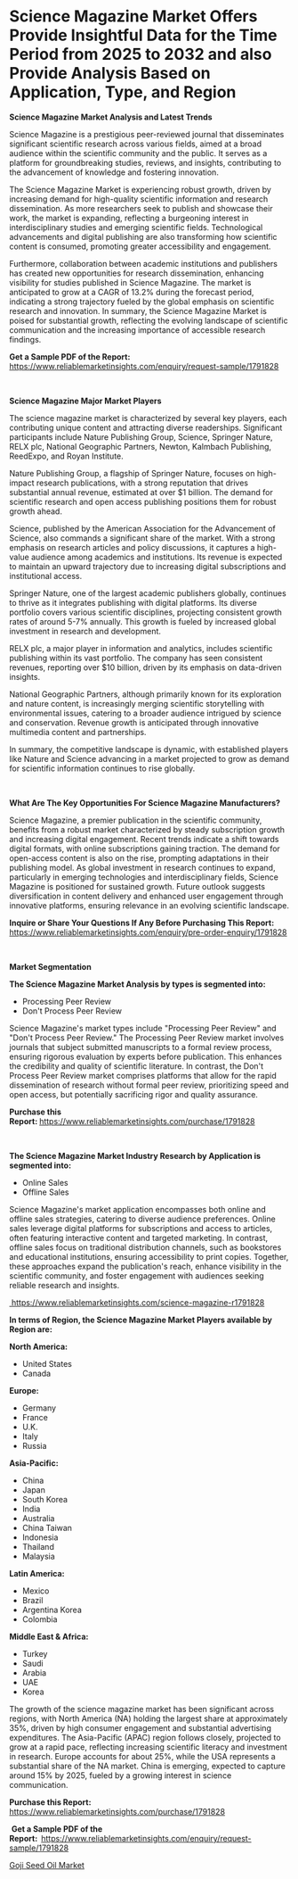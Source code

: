 <p><h1>Science Magazine Market Offers Provide Insightful Data for the Time Period from 2025 to 2032 and also Provide Analysis Based on Application, Type, and Region</h1></p><p><strong>Science Magazine Market Analysis and Latest Trends</strong></p>
<p><p>Science Magazine is a prestigious peer-reviewed journal that disseminates significant scientific research across various fields, aimed at a broad audience within the scientific community and the public. It serves as a platform for groundbreaking studies, reviews, and insights, contributing to the advancement of knowledge and fostering innovation.</p><p>The Science Magazine Market is experiencing robust growth, driven by increasing demand for high-quality scientific information and research dissemination. As more researchers seek to publish and showcase their work, the market is expanding, reflecting a burgeoning interest in interdisciplinary studies and emerging scientific fields. Technological advancements and digital publishing are also transforming how scientific content is consumed, promoting greater accessibility and engagement.</p><p>Furthermore, collaboration between academic institutions and publishers has created new opportunities for research dissemination, enhancing visibility for studies published in Science Magazine. The market is anticipated to grow at a CAGR of 13.2% during the forecast period, indicating a strong trajectory fueled by the global emphasis on scientific research and innovation. In summary, the Science Magazine Market is poised for substantial growth, reflecting the evolving landscape of scientific communication and the increasing importance of accessible research findings.</p></p>
<p><strong>Get a Sample PDF of the Report:&nbsp;</strong> <a href="https://www.reliablemarketinsights.com/enquiry/request-sample/1791828?utm_campaign=2888&utm_medium=2&utm_source=Github&utm_content=ia&utm_term=05042025&utm_id=science-magazine">https://www.reliablemarketinsights.com/enquiry/request-sample/1791828</a></p>
<p>&nbsp;</p>
<p><strong>Science Magazine Major Market Players</strong></p>
<p><p>The science magazine market is characterized by several key players, each contributing unique content and attracting diverse readerships. Significant participants include Nature Publishing Group, Science, Springer Nature, RELX plc, National Geographic Partners, Newton, Kalmbach Publishing, ReedExpo, and Royan Institute.</p><p>Nature Publishing Group, a flagship of Springer Nature, focuses on high-impact research publications, with a strong reputation that drives substantial annual revenue, estimated at over $1 billion. The demand for scientific research and open access publishing positions them for robust growth ahead.</p><p>Science, published by the American Association for the Advancement of Science, also commands a significant share of the market. With a strong emphasis on research articles and policy discussions, it captures a high-value audience among academics and institutions. Its revenue is expected to maintain an upward trajectory due to increasing digital subscriptions and institutional access.</p><p>Springer Nature, one of the largest academic publishers globally, continues to thrive as it integrates publishing with digital platforms. Its diverse portfolio covers various scientific disciplines, projecting consistent growth rates of around 5-7% annually. This growth is fueled by increased global investment in research and development.</p><p>RELX plc, a major player in information and analytics, includes scientific publishing within its vast portfolio. The company has seen consistent revenues, reporting over $10 billion, driven by its emphasis on data-driven insights.</p><p>National Geographic Partners, although primarily known for its exploration and nature content, is increasingly merging scientific storytelling with environmental issues, catering to a broader audience intrigued by science and conservation. Revenue growth is anticipated through innovative multimedia content and partnerships.</p><p>In summary, the competitive landscape is dynamic, with established players like Nature and Science advancing in a market projected to grow as demand for scientific information continues to rise globally.</p></p>
<p>&nbsp;</p>
<p><strong>What Are The Key Opportunities For Science Magazine Manufacturers?</strong></p>
<p><p>Science Magazine, a premier publication in the scientific community, benefits from a robust market characterized by steady subscription growth and increasing digital engagement. Recent trends indicate a shift towards digital formats, with online subscriptions gaining traction. The demand for open-access content is also on the rise, prompting adaptations in their publishing model. As global investment in research continues to expand, particularly in emerging technologies and interdisciplinary fields, Science Magazine is positioned for sustained growth. Future outlook suggests diversification in content delivery and enhanced user engagement through innovative platforms, ensuring relevance in an evolving scientific landscape.</p></p>
<p><strong>Inquire or Share Your Questions If Any Before Purchasing This Report:</strong> <a href="https://www.reliablemarketinsights.com/enquiry/pre-order-enquiry/1791828?utm_campaign=2888&utm_medium=2&utm_source=Github&utm_content=ia&utm_term=05042025&utm_id=science-magazine">https://www.reliablemarketinsights.com/enquiry/pre-order-enquiry/1791828</a></p>
<p>&nbsp;</p>
<p><strong>Market Segmentation</strong></p>
<p><strong>The Science Magazine Market Analysis by types is segmented into:</strong></p>
<p><ul><li>Processing Peer Review</li><li>Don't Process Peer Review</li></ul></p>
<p><p>Science Magazine's market types include "Processing Peer Review" and "Don't Process Peer Review." The Processing Peer Review market involves journals that subject submitted manuscripts to a formal review process, ensuring rigorous evaluation by experts before publication. This enhances the credibility and quality of scientific literature. In contrast, the Don't Process Peer Review market comprises platforms that allow for the rapid dissemination of research without formal peer review, prioritizing speed and open access, but potentially sacrificing rigor and quality assurance.</p></p>
<p><strong>Purchase this Report:&nbsp;</strong><a href="https://www.reliablemarketinsights.com/purchase/1791828?utm_campaign=2888&utm_medium=2&utm_source=Github&utm_content=ia&utm_term=05042025&utm_id=science-magazine">https://www.reliablemarketinsights.com/purchase/1791828</a></p>
<p>&nbsp;</p>
<p><strong>The Science Magazine Market Industry Research by Application is segmented into:</strong></p>
<p><ul><li>Online Sales</li><li>Offline Sales</li></ul></p>
<p><p>Science Magazine's market application encompasses both online and offline sales strategies, catering to diverse audience preferences. Online sales leverage digital platforms for subscriptions and access to articles, often featuring interactive content and targeted marketing. In contrast, offline sales focus on traditional distribution channels, such as bookstores and educational institutions, ensuring accessibility to print copies. Together, these approaches expand the publication's reach, enhance visibility in the scientific community, and foster engagement with audiences seeking reliable research and insights.</p></p>
<p><a href="https://www.reliablemarketinsights.com/science-magazine-r1791828?utm_campaign=2888&utm_medium=2&utm_source=Github&utm_content=ia&utm_term=05042025&utm_id=science-magazine">&nbsp;https://www.reliablemarketinsights.com/science-magazine-r1791828</a></p>
<p><strong>In terms of Region, the Science Magazine Market Players available by Region are:</strong></p>
<p>
    <p> <strong> North America: </strong>
        <ul>
            <li>United States</li>
            <li>Canada</li>
        </ul>
        </p> 
    <p> <strong> Europe: </strong>
        <ul>
            <li>Germany</li>
            <li>France</li>
            <li>U.K.</li>
            <li>Italy</li>
            <li>Russia</li>
        </ul>
        </p> 
    <p> <strong> Asia-Pacific: </strong>
        <ul>
            <li>China</li>
            <li>Japan</li>
            <li>South Korea</li>
            <li>India</li>
            <li>Australia</li>
            <li>China Taiwan</li>
            <li>Indonesia</li>
            <li>Thailand</li>
            <li>Malaysia</li>
        </ul>
        </p> 
    <p> <strong> Latin America: </strong>
        <ul>
            <li>Mexico</li>
            <li>Brazil</li>
            <li>Argentina Korea</li>
            <li>Colombia</li>
        </ul>
        </p> 
    <p> <strong> Middle East & Africa: </strong>
        <ul>
            <li>Turkey</li>
            <li>Saudi</li>
            <li>Arabia</li>
            <li>UAE</li>
            <li>Korea</li>
        </ul>
    </p>
    </p>
<p><p>The growth of the science magazine market has been significant across regions, with North America (NA) holding the largest share at approximately 35%, driven by high consumer engagement and substantial advertising expenditures. The Asia-Pacific (APAC) region follows closely, projected to grow at a rapid pace, reflecting increasing scientific literacy and investment in research. Europe accounts for about 25%, while the USA represents a substantial share of the NA market. China is emerging, expected to capture around 15% by 2025, fueled by a growing interest in science communication.</p></p>
<p><strong>Purchase this Report: </strong><a href="https://www.reliablemarketinsights.com/purchase/1791828?utm_campaign=2888&utm_medium=2&utm_source=Github&utm_content=ia&utm_term=05042025&utm_id=science-magazine">https://www.reliablemarketinsights.com/purchase/1791828</a></p>
<p>&nbsp;<strong>Get a Sample PDF of the Report:&nbsp;&nbsp;</strong><a href="https://www.reliablemarketinsights.com/enquiry/request-sample/1791828?utm_campaign=2888&utm_medium=2&utm_source=Github&utm_content=ia&utm_term=05042025&utm_id=science-magazine">https://www.reliablemarketinsights.com/enquiry/request-sample/1791828</a></p>
<p><strong></strong></p>
<p><p><a href="https://github.com/popupioo/Market-Research-Report-List-1/blob/main/goji-seed-oil-market.md?utm_campaign=2888&utm_medium=2&utm_source=Github&utm_content=ia&utm_term=05042025&utm_id=science-magazine">Goji Seed Oil Market</a></p></p>